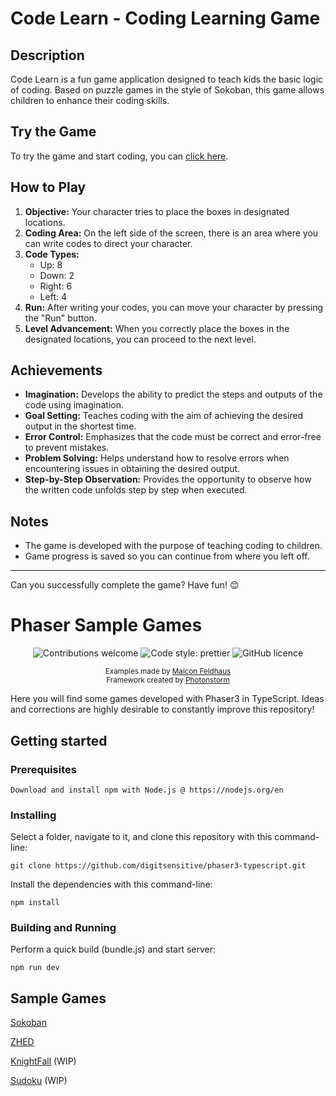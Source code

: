 # Code Learn - Coding Learning Game

## Description

Code Learn is a fun game application designed to teach kids the basic logic of coding. Based on puzzle games in the style of Sokoban, this game allows children to enhance their coding skills.

## Try the Game

To try the game and start coding, you can [click here](https://codelearn.orgsocial.com.tr).

## How to Play

1. **Objective:** Your character tries to place the boxes in designated locations.
2. **Coding Area:** On the left side of the screen, there is an area where you can write codes to direct your character.
3. **Code Types:**
   - Up: 8
   - Down: 2
   - Right: 6
   - Left: 4
4. **Run:** After writing your codes, you can move your character by pressing the "Run" button.
5. **Level Advancement:** When you correctly place the boxes in the designated locations, you can proceed to the next level.

## Achievements

- **Imagination:** Develops the ability to predict the steps and outputs of the code using imagination.
- **Goal Setting:** Teaches coding with the aim of achieving the desired output in the shortest time.
- **Error Control:** Emphasizes that the code must be correct and error-free to prevent mistakes.
- **Problem Solving:** Helps understand how to resolve errors when encountering issues in obtaining the desired output.
- **Step-by-Step Observation:** Provides the opportunity to observe how the written code unfolds step by step when executed.

## Notes

- The game is developed with the purpose of teaching coding to children.
- Game progress is saved so you can continue from where you left off.

---

Can you successfully complete the game? Have fun! 😊












# Phaser Sample Games

<div align="center">
    
  ![Contributions welcome](https://img.shields.io/badge/contributions-welcome-orange.svg)
  ![Code style: prettier](https://img.shields.io/badge/code_style-prettier-ff69b4.svg)
  ![GitHub licence](https://img.shields.io/github/license/digitsensitive/phaser3-typescript.svg)
    
</div>

<p align="center">
  <sub>
    Examples made by <a href="https://github.com/feldhaus">Maicon Feldhaus</a></br>
    Framework created by <a href="https://github.com/photonstorm">Photonstorm</a>
  </sub>
</p>

Here you will find some games developed with Phaser3 in TypeScript. 
Ideas and corrections are highly desirable to constantly improve this repository!

## Getting started

### Prerequisites

```
Download and install npm with Node.js @ https://nodejs.org/en
```

### Installing

Select a folder, navigate to it, and clone this repository
with this command-line:

```
git clone https://github.com/digitsensitive/phaser3-typescript.git
```

Install the dependencies with this command-line:

```
npm install
```

### Building and Running

Perform a quick build (bundle.js) and start server:

```
npm run dev
```

## Sample Games

[Sokoban](src/games/sokoban)

[ZHED](src/games/zhed)

[KnightFall](src/games/knightfall) (WIP)

[Sudoku](src/games/sudoku) (WIP)
